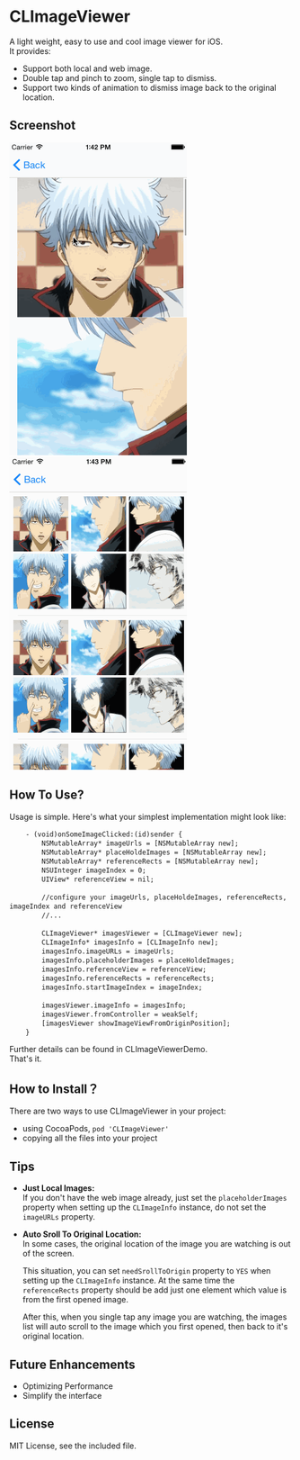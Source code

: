 CLImageViewer
======================

A light weight, easy to use and cool image viewer for iOS.  
It provides:  

- Support both local and web image.  
- Double tap and pinch to zoom, single tap to dismiss.  
- Support two kinds of animation to dismiss image back to the original location.  

## Screenshot

![](demogif/example1.gif) ![](demogif/example2.gif)  

## How To Use?

Usage is simple. Here's what your simplest implementation might look like:   

```objc
    - (void)onSomeImageClicked:(id)sender {
        NSMutableArray* imageUrls = [NSMutableArray new];
        NSMutableArray* placeHoldeImages = [NSMutableArray new];
        NSMutableArray* referenceRects = [NSMutableArray new];
        NSUInteger imageIndex = 0;
        UIView* referenceView = nil;
        
        //configure your imageUrls, placeHoldeImages, referenceRects, imageIndex and referenceView
        //...
        
        CLImageViewer* imagesViewer = [CLImageViewer new];
        CLImageInfo* imagesInfo = [CLImageInfo new];
        imagesInfo.imageURLs = imageUrls;
        imagesInfo.placeholderImages = placeHoldeImages;
        imagesInfo.referenceView = referenceView;
        imagesInfo.referenceRects = referenceRects;
        imagesInfo.startImageIndex = imageIndex;
        
        imagesViewer.imageInfo = imagesInfo;
        imagesViewer.fromController = weakSelf;
        [imagesViewer showImageViewFromOriginPosition];
	}
```

Further details can be found in CLImageViewerDemo.  
That's it.  

## How to Install？

There are two ways to use CLImageViewer in your project:  

- using CocoaPods, `pod 'CLImageViewer'`  
- copying all the files into your project  

## Tips

- **Just Local Images:**   
	If you don't have the web image already, just set the `placeholderImages` property when setting up the `CLImageInfo` instance, do not set the `imageURLs` property.  

- **Auto Sroll To Original Location:**  
	In some cases, the original location of the image you are watching is out of the screen.   

	This situation, you can set `needSrollToOrigin` property to `YES` when setting up the `CLImageInfo` instance. At the same time the `referenceRects` property should be add just one element which value is from the first opened image.  

	After this, when you single tap any image you are watching, the images list will auto scroll to the image which you first opened, then back to it's original location.  

## Future Enhancements

- Optimizing Performance  
- Simplify the interface  

## License
MIT License, see the included file.  
